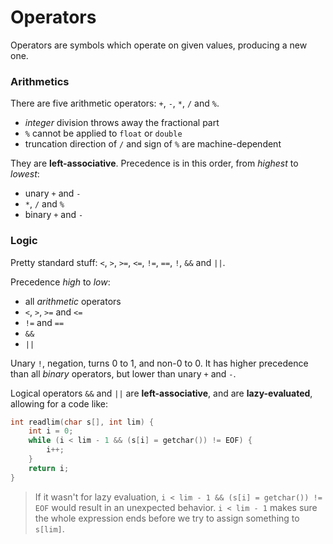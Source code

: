 # Operators

Operators are symbols which operate on given values, producing a new one.

### Arithmetics

There are five arithmetic operators: `+`, `-`, `*`, `/` and `%`.

* *integer* division throws away the fractional part
* `%` cannot be applied to `float` or `double`
* truncation direction of `/` and sign of `%` are machine-dependent

They are **left-associative**. Precedence is in this order, from *highest* to *lowest*:

* unary `+` and `-`
* `*`, `/` and `%`
* binary `+` and `-`

### Logic

Pretty standard stuff: `<`, `>`, `>=`, `<=`, `!=`, `==`, `!`, `&&` and `||`.

Precedence *high* to *low*:

* all *arithmetic* operators
* `<`, `>`, `>=` and `<=`
* `!=` and `==`
* `&&`
* `||`

Unary `!`, negation, turns 0 to 1, and non-0 to 0. It has higher precedence than all *binary* operators, but lower than unary `+` and `-`.

Logical operators `&&` and `||` are **left-associative**, and are **lazy-evaluated**, allowing for a code like:

```c
int readlim(char s[], int lim) {
    int i = 0;
    while (i < lim - 1 && (s[i] = getchar()) != EOF) {
        i++;
    }
    return i;
}
```

> If it wasn't for lazy evaluation, `i < lim - 1 && (s[i] = getchar()) != EOF` would result in an unexpected behavior. `i < lim - 1` makes sure the whole expression ends before we try to assign something to `s[lim]`.
